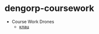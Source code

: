 # dengorp-coursework
- Course Work Drones
   -  [клац](https://dengorp-coursework.github.io/course-work.drones/kursova.html) 
